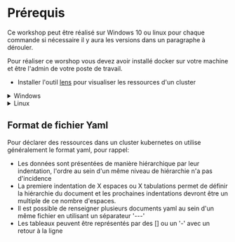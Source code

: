 # Prérequis

Ce workshop peut être réalisé sur Windows 10 ou linux pour chaque commande si nécessaire il y aura les versions dans un paragraphe à dérouler.

Pour réaliser ce worshop vous devez avoir installé docker sur votre machine et être l'admin de votre poste de travail.

- Installer l'outil [lens](https://k8slens.dev) pour visualiser les ressources d'un cluster

<details>
<summary>Windows</summary>

- Installer [Chocolatey](https://chocolatey.org/install) pour pouvoir installer les outils dont vous aurez besoin plus tard dans le workshop

Télécharger les deux binaires kubenswin et kubectxwin aux urls suivantes :

- [kubenswin](https://github.com/thomasliddledba/kubenswin/blob/master/bin/kubenswin.exe)
- [kubectxwin](https://github.com/thomasliddledba/kubectxwin/blob/master/bin/kubectxwin.exe)

Créer un répertoire pour ces deux binaires et ajouter ce répertoire à votre PATH
(Click droit "Ce PC" dans l'explorateur de fichiers -\> Propriétés -\> Paramètres système avancés -\> Variables d'environnement -\> Path)

</details>

<details>
<summary>Linux</summary>

- Installer kubectx et kubens [lien](https://github.com/ahmetb/kubectx)

</details>

## Format de fichier Yaml

Pour déclarer des ressources dans un cluster kubernetes on utilise généralement le format yaml, pour rappel:

- Les données sont présentées de manière hiérarchique par leur indentation, l'ordre au sein d'un même niveau de hiérarchie n'a pas d'incidence
- La premiere indentation de X espaces ou X tabulations permet de définir la hiérarchie du document et les prochaines indentations devront être un multiple de ce nombre d'espaces.
- Il est possible de renseigner plusieurs documents yaml au sein d'un même fichier en utilisant un séparateur '---'
- Les tableaux peuvent être représentés par des [] ou un '-' avec un retour à la ligne
